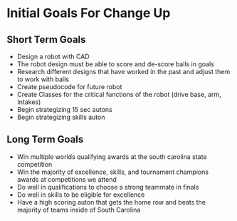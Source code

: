 # Initial Goals For Change Up

## Short Term Goals
- Design a robot with CAD 
- The robot design must be able to score and de-score balls in goals
- Research different designs that have worked in the past and adjust them to work with balls
- Create pseudocode for future robot
- Create Classes for the critical functions of the robot (drive base, arm, Intakes)
- Begin strategizing 15 sec autons
- Begin strategizing skills auton

## Long Term Goals
- Win multiple worlds qualifying awards at the south carolina state competition
- Win the majority of excellence, skills, and tournament champions awards at competitions we  attend
- Do well in qualifications to choose a strong teammate in finals
- Do well in skills to be eligible for excellence 
- Have a high scoring auton that gets the home row and beats the majority of teams inside of South Carolina
